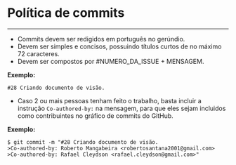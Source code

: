 # Política de commits

---

* Commits devem ser redigidos em português no gerúndio.
* Devem ser simples e concisos, possuindo títulos curtos de no máximo 72 caracteres.
* Devem ser compostos por #NUMERO_DA_ISSUE + MENSAGEM.

<b>Exemplo: </b>

``` 
#28 Criando documento de visão.
```

* Caso 2 ou mais pessoas tenham feito o trabalho, basta incluir a instrução ```Co-authored-by:```  na mensagem, para que eles sejam incluidos como contribuintes no gráfico de commits do GitHub.

<b>Exemplo: </b>

```
$ git commit -m "#28 Criando documento de visão.
>Co-authored-by: Roberto Mangabeira <robertosantana2001@gmail.com>
>Co-authored-by: Rafael Cleydson <rafael.cleydson@gmail.com>"
```